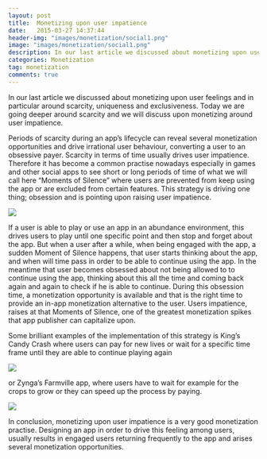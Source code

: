 ```yaml
---
layout: post
title:  Monetizing upon user impatience
date:   2015-03-27 14:37:44
header-img: "images/monetization/social1.png"
image: "images/monetization/social1.png"
description: In our last article we discussed about monetizing upon user feelings and in particular around scarcity, uniqueness and exclusiveness. Today we are going deeper around scarcity and we will discuss upon monetizing around user impatience.
categories: Monetization
tag: monetization
comments: true
---
```


In our last article we discussed about monetizing upon user feelings and in particular around scarcity, uniqueness and exclusiveness. Today we are going deeper around scarcity and we will discuss upon monetizing around user impatience.

Periods of scarcity during an app’s lifecycle can reveal several monetization opportunities and drive irrational user behaviour, converting a user to an obsessive payer. Scarcity in terms of time usually drives user impatience. Therefore it has become a common practise nowadays especially in games and other social apps to see short or long periods of time of what we will call here “Moments of Silence” where users are prevented from keep using the app or are excluded from certain features. This strategy is driving one thing; obsession and is pointing upon raising user impatience.

<img src="{{ site.baseurl }}/images/monetization/social1.png">

If a user is able to play or use an app in an abundance environment, this drives users to play until one specific point and then stop and forget about the app. But when a user after a while, when being engaged with the app, a sudden Moment of Silence happens, that user starts thinking about the app, and when will time pass in order to be able to continue using the app. In the meantime that user becomes obsessed about not being allowed to to continue using the app, thinking about this all the time and coming back again and again to check if he is able to continue. During this obsession time, a monetization opportunity is available and that is the right time to provide an in-app monetization alternative to the user. Users impatience, raises at that Moments of Silence, one of the greatest monetization spikes that app publisher can capitalize upon.

Some brilliant examples of the implementation of this strategy is King’s Candy Crash where users can pay for new lives or wait for a specific time frame until they are able to continue playing again

<img src="{{ site.baseurl }}/images/monetization/social2.jpg">

or Zynga’s Farmville app, where users have to wait for example for the crops to grow or they can speed up the process by paying.

<img src="{{ site.baseurl }}/images/monetization/social3.png">

In conclusion, monetizing upon user impatience is a very good monetization practise. Designing an app in order to drive this feeling among users, usually results in engaged users returning frequently to the app and arises several monetization opportunities.
